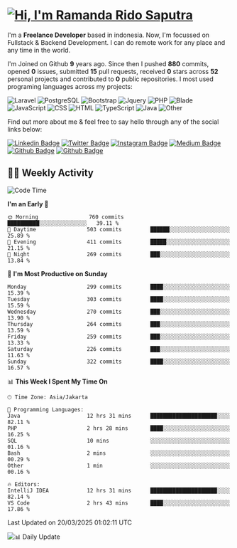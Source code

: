 # [![Hi, I'm Ramanda Rido Saputra](https://readme-typing-svg.herokuapp.com?size=24&vCenter=true&lines=%F0%9F%91%8B+Hi%2C+I'm+Ramanda+Rido+Saputra+;%F0%9F%92%BB+Fullstack+Web+Developer+)](https://git.io/typing-svg)

I'm a **Freelance Developer** based in indonesia. Now, I'm focussed on Fullstack & Backend Development. I can do remote work for any place and any time in the world.

I'm Joined on Github **9** years ago. Since then I pushed **880** commits, opened **0** issues, submitted **15** pull requests, received **0** stars across **52** personal projects and contributed to **0** public repositories.
I most used programing languages across my projects:

![Laravel](https://img.shields.io/badge/Laravel-FF2D20?flat&logo=laravel&logoColor=white)
![PostgreSQL](https://img.shields.io/badge/PostgreSQL-316192?flat&logo=postgresql&logoColor=white)
![Bootstrap](https://img.shields.io/badge/Bootstrap-563D7C?flat&logo=bootstrap&logoColor=white)
![Jquery](https://img.shields.io/badge/jQuery-0769AD?flat&logo=jquery&logoColor=white)
![PHP](https://img.shields.io/badge/-PHP-%234F5D95?style=flat&logo=PHP&logoColor=white)
![Blade](https://img.shields.io/badge/-Blade-%23f7523f?style=flat&logo=Blade&logoColor=white)
![JavaScript](https://img.shields.io/badge/-JavaScript-%23f1e05a?style=flat&logo=JavaScript&logoColor=white)
![CSS](https://img.shields.io/badge/-CSS-%23663399?style=flat&logo=CSS&logoColor=white)
![HTML](https://img.shields.io/badge/-HTML-%23e34c26?style=flat&logo=HTML&logoColor=white)
![TypeScript](https://img.shields.io/badge/-TypeScript-%233178c6?style=flat&logo=TypeScript&logoColor=white)
![Java](https://img.shields.io/badge/-Java-%23b07219?style=flat&logo=Java&logoColor=white)
![Other](https://img.shields.io/badge/-Other-%23ededed?style=flat&logo=Other&logoColor=white)

Find out more about me & feel free to say hello through any of the social links below:

[![Linkedin Badge](https://img.shields.io/badge/-ramandaaridogh-blue?style=flat&logo=Linkedin&logoColor=white&link=https://www.linkedin.com/in/ramanda-rido-saputra/)](https://www.linkedin.com/in/ramanda-rido-saputra/)
[![Twitter Badge](https://img.shields.io/badge/-ramandaaridogh-%231DA1F2.svg?style=flat&logo=twitter&logoColor=white&link=https://www.twitter.com/ramandaaridogh)](https://www.twitter.com/ramandaaridogh/)
[![Instagram Badge](https://img.shields.io/badge/-ramandaaridogh-purple?style=flat&logo=instagram&logoColor=white&link=https://instagram.com/ramandaaridogh_/)](https://instagram.com/ramandaaridogh_)
[![Medium Badge](https://img.shields.io/badge/-@ramandaaridogh-%2312100E.svg?style=flat&logo=Medium&logoColor=white&link=https://medium.com/@ramandaaridogh/)](https://medium.com/@ramandaaridogh)
[![Github Badge](https://img.shields.io/badge/-@ramandaaridogh-100000.svg?style=flat&logo=github&logoColor=white&link=https://github.com/ramandaaridogh)](https://github.com/ramandaaridogh)
[![Github Badge](https://img.shields.io/badge/-@mxcode-100000.svg?style=flat&logo=github&logoColor=white&link=https://github.com/ramanda-mxcode)](https://github.com/ramanda-mxcode)

## 👨‍💻 Weekly Activity
<!--START_SECTION:waka-->
![Code Time](http://img.shields.io/badge/Code%20Time-1%2C085%20hrs%2051%20mins-blue)

**I'm an Early 🐤** 

```text
🌞 Morning                760 commits         ██████████░░░░░░░░░░░░░░░   39.11 % 
🌆 Daytime                503 commits         ██████░░░░░░░░░░░░░░░░░░░   25.89 % 
🌃 Evening                411 commits         █████░░░░░░░░░░░░░░░░░░░░   21.15 % 
🌙 Night                  269 commits         ███░░░░░░░░░░░░░░░░░░░░░░   13.84 % 
```
📅 **I'm Most Productive on Sunday** 

```text
Monday                   299 commits         ████░░░░░░░░░░░░░░░░░░░░░   15.39 % 
Tuesday                  303 commits         ████░░░░░░░░░░░░░░░░░░░░░   15.59 % 
Wednesday                270 commits         ███░░░░░░░░░░░░░░░░░░░░░░   13.90 % 
Thursday                 264 commits         ███░░░░░░░░░░░░░░░░░░░░░░   13.59 % 
Friday                   259 commits         ███░░░░░░░░░░░░░░░░░░░░░░   13.33 % 
Saturday                 226 commits         ███░░░░░░░░░░░░░░░░░░░░░░   11.63 % 
Sunday                   322 commits         ████░░░░░░░░░░░░░░░░░░░░░   16.57 % 
```


📊 **This Week I Spent My Time On** 

```text
🕑︎ Time Zone: Asia/Jakarta

💬 Programming Languages: 
Java                     12 hrs 31 mins      █████████████████████░░░░   82.11 % 
PHP                      2 hrs 28 mins       ████░░░░░░░░░░░░░░░░░░░░░   16.25 % 
SQL                      10 mins             ░░░░░░░░░░░░░░░░░░░░░░░░░   01.16 % 
Bash                     2 mins              ░░░░░░░░░░░░░░░░░░░░░░░░░   00.29 % 
Other                    1 min               ░░░░░░░░░░░░░░░░░░░░░░░░░   00.16 % 

🔥 Editors: 
IntelliJ IDEA            12 hrs 31 mins      █████████████████████░░░░   82.14 % 
VS Code                  2 hrs 43 mins       ████░░░░░░░░░░░░░░░░░░░░░   17.86 % 
```


 Last Updated on 20/03/2025 01:02:11 UTC
<!--END_SECTION:waka-->

![📊 Daily Update](https://github.com/ramandaaridogh/ramandaaridogh/actions/workflows/update-activity.yml/badge.svg)
